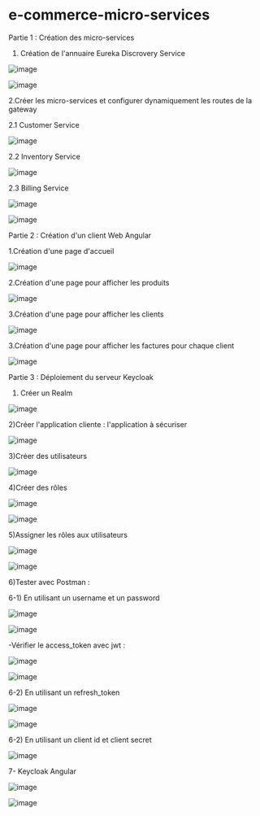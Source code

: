 # e-commerce-micro-services

Partie 1 : Création des micro-services

1.  Création de l'annuaire Eureka Discrovery Service

![image](https://user-images.githubusercontent.com/96297390/213009701-f9c08b14-c6cb-459f-84f5-4d4504c253fb.png)

![image](https://user-images.githubusercontent.com/96297390/213013276-14aa4886-0b41-4ba7-b7ed-f48d7c17aff4.png)


2.Créer les micro-services et configurer dynamiquement les routes de la gateway

2.1 Customer Service

![image](https://user-images.githubusercontent.com/96297390/213013806-31d5b08f-7a48-4c71-91ae-aa9e70515811.png)


2.2 Inventory Service

![image](https://user-images.githubusercontent.com/96297390/213013920-49043948-49a8-4356-ade3-a53c661e851e.png)


2.3 Billing Service

![image](https://user-images.githubusercontent.com/96297390/213014423-168e5fda-aff5-498f-9827-d8f1f01d1b04.png)

![image](https://user-images.githubusercontent.com/96297390/213014519-747e28c1-3e7d-4795-ac89-0a5dc9c5b879.png)


Partie 2 : Création d'un client Web Angular

1.Création d'une page d'accueil

![image](https://user-images.githubusercontent.com/96297390/213325540-be5a67dc-758c-4347-8846-85a11928270f.png)


2.Création d'une page pour afficher les produits

![image](https://user-images.githubusercontent.com/96297390/213463461-e4a591fe-af49-48d9-a59e-af6457245159.png)

3.Création d'une page pour afficher les clients 

![image](https://user-images.githubusercontent.com/96297390/213463530-0cbae24e-6428-45c5-ab05-313172140053.png)


3.Création d'une page pour afficher les factures pour chaque client

![image](https://user-images.githubusercontent.com/96297390/213463188-03c086f7-d506-4bce-be3f-f3bc5af9d8b8.png)




Partie 3 : Déploiement du serveur Keycloak

1) Créer un Realm 


![image](https://user-images.githubusercontent.com/96297390/210277987-63bb8810-0d17-4075-b1d0-a2db3a4e4a3c.png)

2)Créer l'application cliente : l'application à sécuriser

![image](https://user-images.githubusercontent.com/96297390/210280361-f36ec0ef-3299-42e7-927e-553320fddd1b.png)

3)Créer des utilisateurs

![image](https://user-images.githubusercontent.com/96297390/210280787-13c24305-c697-4857-beca-527f27fa17db.png)

4)Créer des rôles

![image](https://user-images.githubusercontent.com/96297390/210280929-ae33c552-75c6-4e38-96a3-53e0e74c4cb9.png)

![image](https://user-images.githubusercontent.com/96297390/210281002-3545c61c-03a9-41e4-90d8-95655dc9e345.png)

5)Assigner les rôles aux utilisateurs

![image](https://user-images.githubusercontent.com/96297390/210282028-a0f96dee-c410-4460-99eb-e5ca5bbb66dd.png)

![image](https://user-images.githubusercontent.com/96297390/210282133-0aba7d2c-7934-4bc5-848c-4efe78ea92fe.png)

6)Tester avec Postman :

6-1) En utilisant un username et un password

![image](https://user-images.githubusercontent.com/96297390/210283595-90a6898b-c57f-4a8a-885c-81a6d6ca9ddc.png)

![image](https://user-images.githubusercontent.com/96297390/210443498-d08573d8-a0ae-4691-87d9-fd1e647dd889.png)


-Vérifier le access_token avec jwt :

![image](https://user-images.githubusercontent.com/96297390/210283781-95e943e7-da0a-40ec-b2e3-623bdc3a3199.png)


![image](https://user-images.githubusercontent.com/96297390/210283744-818a6e6d-9811-43c8-9eab-f6b2cd0803ed.png)

6-2) En utilisant un refresh_token

![image](https://user-images.githubusercontent.com/96297390/210443935-4f89f379-58d8-4117-9da8-9625093f9af7.png)

![image](https://user-images.githubusercontent.com/96297390/210443994-7afa7532-4c7f-48d7-8c65-6ce4411b2c13.png)

6-2) En utilisant un client id et client secret

![image](https://user-images.githubusercontent.com/96297390/210444210-1995e7a9-e789-4cf9-bd53-5285c3e44136.png)

7- Keycloak Angular 

![image](https://user-images.githubusercontent.com/96297390/213325644-4c090224-9c87-46e8-8c66-01c8ef3bc023.png)

![image](https://user-images.githubusercontent.com/96297390/213325717-5917fc19-b577-473d-9045-a857d748e474.png)







